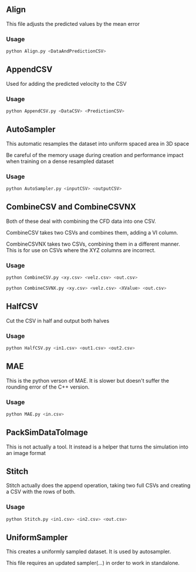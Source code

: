 ## Align
This file adjusts the predicted values by the mean error

### Usage
```bash
python Align.py <DataAndPredictionCSV>
```

## AppendCSV
Used for adding the predicted velocity to the CSV

### Usage
```bash
python AppendCSV.py <DataCSV> <PredictionCSV>
```

## AutoSampler
This automatic resamples the dataset into uniform spaced area in 3D space

Be careful of the memory usage during creation and performance impact when training on a dense resampled dataset

### Usage
```bash
python AutoSampler.py <inputCSV> <outputCSV>
```

## CombineCSV and CombineCSVNX
Both of these deal with combining the CFD data into one CSV.

CombineCSV takes two CSVs and combines them, adding a VI column.

CombineCSVNX takes two CSVs, combining them in a different manner. This is for use on CSVs where the XYZ columns are incorrect.

### Usage
```bash
python CombineCSV.py <xy.csv> <velz.csv> <out.csv>
```
```bash
python CombineCSVNX.py <xy.csv> <velz.csv> <XValue> <out.csv>
```

## HalfCSV
Cut the CSV in half and output both halves

### Usage
```bash
python HalfCSV.py <in1.csv> <out1.csv> <out2.csv>
```

## MAE
This is the python verson of MAE. It is slower but doesn't suffer the rounding error of the C++ version.

### Usage
```bash
python MAE.py <in.csv>
```

## PackSimDataToImage
This is not actually a tool. It instead is a helper that turns the simulation into an image format


## Stitch
Stitch actually does the append operation, taking two full CSVs and creating a CSV with the rows of both. 

### Usage
```bash
python Stitch.py <in1.csv> <in2.csv> <out.csv>
```

## UniformSampler
This creates a uniformly sampled dataset. It is used by autosampler.

This file requires an updated sampler(...) in order to work in standalone.